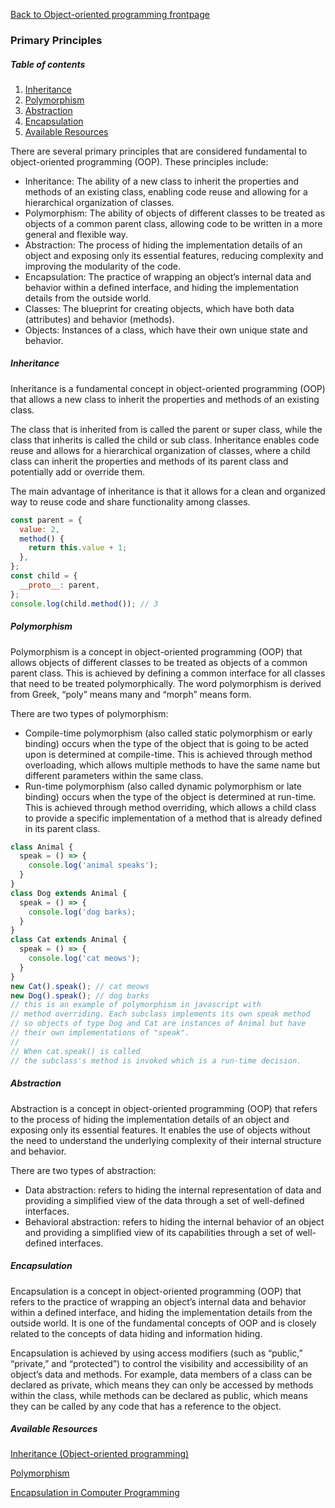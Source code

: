[Back to Object-oriented programming frontpage](../03-object-oriented-programming.md)

### Primary Principles

##### Table of contents

1. [Inheritance](#inheritance)
2. [Polymorphism](#polymorphism)
3. [Abstraction](#abstraction)
4. [Encapsulation](#encapsulation)
5. [Available Resources](#available-resources)

There are several primary principles that are considered fundamental to object-oriented programming (OOP). These principles include:

- Inheritance: The ability of a new class to inherit the properties and methods of an existing class, enabling code reuse and allowing for a hierarchical organization of classes.
- Polymorphism: The ability of objects of different classes to be treated as objects of a common parent class, allowing code to be written in a more general and flexible way.
- Abstraction: The process of hiding the implementation details of an object and exposing only its essential features, reducing complexity and improving the modularity of the code.
- Encapsulation: The practice of wrapping an object’s internal data and behavior within a defined interface, and hiding the implementation details from the outside world.
- Classes: The blueprint for creating objects, which have both data (attributes) and behavior (methods).
- Objects: Instances of a class, which have their own unique state and behavior.

##### Inheritance

Inheritance is a fundamental concept in object-oriented programming (OOP) that allows a new class to inherit the properties and methods of an existing class.

The class that is inherited from is called the parent or super class, while the class that inherits is called the child or sub class. Inheritance enables code reuse and allows for a hierarchical organization of classes, where a child class can inherit the properties and methods of its parent class and potentially add or override them.

The main advantage of inheritance is that it allows for a clean and organized way to reuse code and share functionality among classes.

```Javascript
const parent = {
  value: 2,
  method() {
    return this.value + 1;
  },
};
const child = {
  __proto__: parent,
};
console.log(child.method()); // 3
```

##### Polymorphism

Polymorphism is a concept in object-oriented programming (OOP) that allows objects of different classes to be treated as objects of a common parent class. This is achieved by defining a common interface for all classes that need to be treated polymorphically. The word polymorphism is derived from Greek, “poly” means many and “morph” means form.

There are two types of polymorphism:

- Compile-time polymorphism (also called static polymorphism or early binding) occurs when the type of the object that is going to be acted upon is determined at compile-time. This is achieved through method overloading, which allows multiple methods to have the same name but different parameters within the same class.
- Run-time polymorphism (also called dynamic polymorphism or late binding) occurs when the type of the object is determined at run-time. This is achieved through method overriding, which allows a child class to provide a specific implementation of a method that is already defined in its parent class.

```Javascript
class Animal {
  speak = () => {
    console.log('animal speaks');
  }
}
class Dog extends Animal {
  speak = () => {
    console.log('dog barks);
  }
}
class Cat extends Animal {
  speak = () => {
    console.log('cat meows');
  }
}
new Cat().speak(); // cat meows
new Dog().speak(); // dog barks
// this is an example of polymorphism in javascript with
// method overriding. Each subclass implements its own speak method
// so objects of type Dog and Cat are instances of Animal but have
// their own implementations of "speak".
//
// When cat.speak() is called
// the subclass's method is invoked which is a run-time decision.
```

##### Abstraction

Abstraction is a concept in object-oriented programming (OOP) that refers to the process of hiding the implementation details of an object and exposing only its essential features. It enables the use of objects without the need to understand the underlying complexity of their internal structure and behavior.

There are two types of abstraction:

- Data abstraction: refers to hiding the internal representation of data and providing a simplified view of the data through a set of well-defined interfaces.
- Behavioral abstraction: refers to hiding the internal behavior of an object and providing a simplified view of its capabilities through a set of well-defined interfaces.

##### Encapsulation

Encapsulation is a concept in object-oriented programming (OOP) that refers to the practice of wrapping an object’s internal data and behavior within a defined interface, and hiding the implementation details from the outside world. It is one of the fundamental concepts of OOP and is closely related to the concepts of data hiding and information hiding.

Encapsulation is achieved by using access modifiers (such as “public,” “private,” and “protected”) to control the visibility and accessibility of an object’s data and methods. For example, data members of a class can be declared as private, which means they can only be accessed by methods within the class, while methods can be declared as public, which means they can be called by any code that has a reference to the object.

##### Available Resources

[Inheritance (Object-oriented programming)](<https://en.wikipedia.org/wiki/Inheritance_(object-oriented_programming)>)

[Polymorphism](https://www.geeksforgeeks.org/polymorphism-in-javascript/)

[Encapsulation in Computer Programming](<https://en.wikipedia.org/wiki/Encapsulation_(computer_programming)>)
